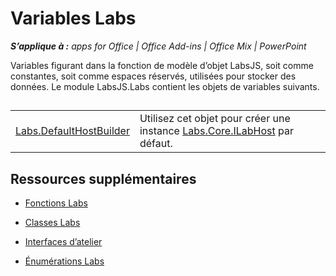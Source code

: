 
# Variables Labs

 _**S’applique à :** apps for Office | Office Add-ins | Office Mix | PowerPoint_

Variables figurant dans la fonction de modèle d’objet LabsJS, soit comme constantes, soit comme espaces réservés, utilisées pour stocker des données. Le module LabsJS.Labs contient les objets de variables suivants.

## 


|||
|:-----|:-----|
|[Labs.DefaultHostBuilder](../../reference/office-mix/labs.defaulthostbuilder.md)|Utilisez cet objet pour créer une instance [Labs.Core.ILabHost](../../reference/office-mix/labs.core.ilabhost.md) par défaut.|

## Ressources supplémentaires



- [Fonctions Labs](../../reference/office-mix/labs-functions.md)
    
- [Classes Labs](../../reference/office-mix/labs-classes.md)
    
- [Interfaces d’atelier](../../reference/office-mix/labs-interfaces.md)
    
- [Énumérations Labs](../../reference/office-mix/labs-enumerations.md)
    
